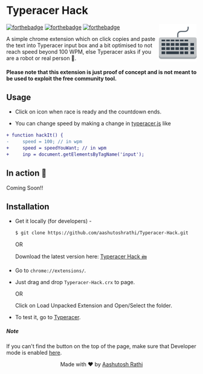# Typeracer Hack

[<img src="img/icon-128x128.png" align="right" width="100">](https://github.com/aashutoshrathi/Insta-Downloader-Extension)

[![forthebadge](http://forthebadge.com/images/badges/built-with-love.svg)](http://forthebadge.com)
[![forthebadge](http://forthebadge.com/images/badges/uses-js.svg)](http://forthebadge.com)
[![forthebadge](http://forthebadge.com/images/badges/makes-people-smile.svg)](http://forthebadge.com)

A simple chrome extension which on click copies and paste the text into Typeracer input box and a bit optimised to not reach speed beyond 100 WPM, else Typeracer asks if you are a robot or real person :tada:.


#### Please note that this extension is just proof of concept and is not meant to be used to exploit the free community tool.


## Usage

- Click on icon when race is ready and the countdown ends.

- You can change speed by making a change in [typeracer.js](typeracer.js) like
```diff
+ function hackIt() {
-	  speed = 100; // in wpm
+	  speed = speedYouWant; // in wpm
+	  inp = document.getElementsByTagName('input');
```

## In action :movie_camera:

Coming Soon!!


## Installation

 - Get it locally (for developers) - 
   ```sh
   $ git clone https://github.com/aashutoshrathi/Typeracer-Hack.git
   ```

   OR 

   Download the latest version here: [Typeracer Hack 🖮](https://github.com/aashutoshrathi/Typeracer-Hack/archive/master.zip)

 - Go to `chrome://extensions/`.
 - Just drag and drop `Typeracer-Hack.crx` to page.
   
   OR

   Click on Load Unpacked Extension and Open/Select the folder.
 - To test it, go to [Typeracer](http://play.typeracer.com/).


##### Note

If you can't find the button on the top of the page, make sure that Developer mode is enabled [here](https://developer.chrome.com/extensions/faq#faq-dev-01).


<p align="center"> Made with ❤ by <a href="https://github.com/aashutoshrathi">Aashutosh Rathi</a></p>